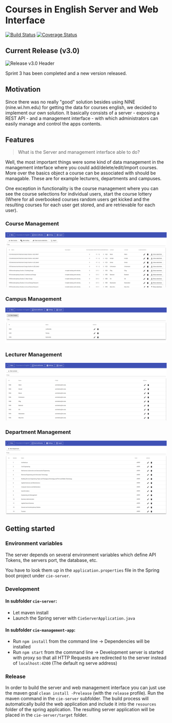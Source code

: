 # Courses in English Server and Web Interface

[![Build Status](https://travis-ci.org/mobileappdevhm/cie-server-team-2.svg?branch=master)](https://travis-ci.org/mobileappdevhm/cie-server-team-2)
[![Coverage Status](https://coveralls.io/repos/github/mobileappdevhm/cie-server-team-2/badge.svg?branch=master)](https://coveralls.io/github/mobileappdevhm/cie-server-team-2?branch=master)

## Current Release (v3.0)

![Release v3.0 Header](https://github.com/mobileappdevhm/cie-server-team-2/blob/master/res/pages/sprint-3-header.png)

Sprint 3 has been completed and a new version released.

## Motivation
Since there was no really "good" solution besides using NINE (nine.wi.hm.edu) for getting the data for courses english, we decided to implement our own solution. It basically consists of a server - exposing a REST API - and a management interface - with which administrators can easily manage and control the apps contents.

## Features
> What is the Server and management interface able to do?

Well, the most important things were some kind of data management in the management interface where you could add/delete/edit/import courses. More over the basics object a course can be associated with should be managable. These are for example lecturers, departments and campuses.

One exception in functionality is the course management where you can see the course selections for individual users, start the course lottery (Where for all overbooked courses random users get kicked and the resulting courses for each user get stored, and are retrievable for each user).

### Course Management
![Course Management Image](res/pages/course_management.png)

### Campus Management
![Course Management Image](res/pages/campus_management.png)

### Lecturer Management
![Course Management Image](res/pages/lecturer_management.png)

### Department Management
![Course Management Image](res/pages/department_management.png)

## Getting started

### Environment variables
The server depends on several environment variables which define API Tokens, the servers port, the database, etc.

You have to look them up in the `application.properties` file in the Spring boot project under `cie-server`.

### Development

#### In subfolder `cie-server`:
- Let maven install
- Launch the Spring server with `CieServerApplication.java`

#### In subfolder `cie-management-app`:
- Run `npm install` from the command line -> Dependencies will be installed
- Run `npm start` from the command line -> Development server is started with proxy so that all HTTP Requests are redirected to the server instead of `localhost:4200` (The default ng serve address)

### Release
In order to build the server and web management interface you can just use the maven goal `clean install -Prelease` (with the `release` profile). Run the maven command in the `cie-server` subfolder. The build process will automatically build the web application and include it into the `resources` folder of the spring application. The resulting server application will be placed in the `cie-server/target` folder.
